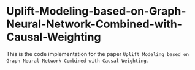 # Uplift-Modeling-based-on-Graph-Neural-Network-Combined-with-Causal-Weighting


This is the code implementation for the paper `Uplift Modeling based on Graph Neural Network Combined with Causal Weighting`.


